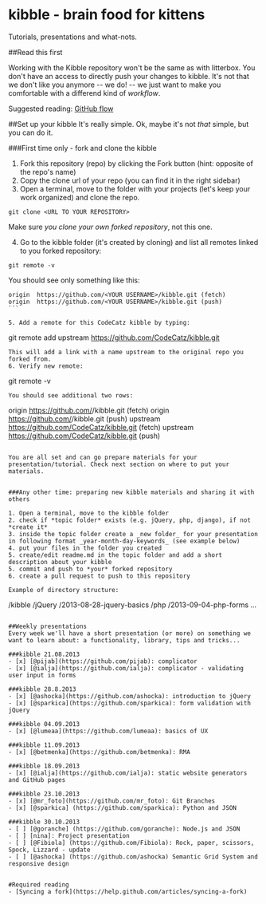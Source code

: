 kibble - brain food for kittens
======

Tutorials, presentations and what-nots.

##Read this first

Working with the Kibble repository won't be the same as with litterbox. You don't have an access to directly push your changes to kibble. 
It's not that we don't like you anymore -- we do! -- we just want to make you comfortable with a differend kind of *workflow*.

Suggested reading: [GitHub flow](http://scottchacon.com/2011/08/31/github-flow.html)

##Set up your kibble
It's really simple. Ok, maybe it's not *that* simple, but you can do it.


###First time only - fork and clone the kibble

1. Fork this repository (repo) by clicking the Fork button (hint: opposite of the repo's name)
2. Copy the clone url of your repo (you can find it in the right sidebar)
3. Open a terminal, move to the folder with your projects (let's keep your work organized) and clone the repo.

 ```
 git clone <URL TO YOUR REPOSITORY>
 ``` 
 Make sure *you clone your own forked repository*, not this one.

4. Go to the kibble folder (it's created by cloning) and list all remotes linked to you forked repository:
 ```
 git remote -v
 ``` 
 You should see only something like this:
 ````
 origin  https://github.com/<YOUR USERNAME>/kibble.git (fetch)
 origin  https://github.com/<YOUR USERNAME>/kibble.git (push)
 ```

5. Add a remote for this CodeCatz kibble by typing:
 ````
 git remote add upstream https://github.com/CodeCatz/kibble.git
 ```
 This will add a link with a name upstream to the original repo you forked from.
6. Verify new remote:
 ````
 git remote -v
 ```
 You should see additional two rows:
 ````
 origin  https://github.com/<YOUR USERNAME>/kibble.git (fetch)
 origin  https://github.com/<YOUR USERNAME>/kibble.git (push)
 upstream  https://github.com/CodeCatz/kibble.git (fetch)
 upstream  https://github.com/CodeCatz/kibble.git (push)
 ```

You are all set and can go prepare materials for your presentation/tutorial. Check next section on where to put your materials.


###Any other time: preparing new kibble materials and sharing it with others

1. Open a terminal, move to the kibble folder
2. check if *topic folder* exists (e.g. jQuery, php, django), if not *create it*
3. inside the topic folder create a _new folder_ for your presentation in following format _year-month-day-keywords_ (see example below)
4. put your files in the folder you created
5. create/edit readme.md in the topic folder and add a short description about your kibble
5. commit and push to *your* forked repository
6. create a pull request to push to this repository
 
Example of directory structure:
```
/kibble
 /jQuery
  /2013-08-28-jquery-basics
 /php
  /2013-09-04-php-forms
 ...
```  

##Weekly presentations
Every week we'll have a short presentation (or more) on something we want to learn about: a functionality, library, tips and tricks...

###kibble 21.08.2013
- [x] [@pijab](https://github.com/pijab): complicator
- [x] [@ialja](https://github.com/ialja): complicator - validating user input in forms

###kibble 28.8.2013
- [x] [@ashocka](https://github.com/ashocka): introduction to jQuery
- [x] [@sparkica](https://github.com/sparkica): form validation with jQuery

###kibble 04.09.2013
- [x] [@lumeaa](https://github.com/lumeaa): basics of UX

###kibble 11.09.2013
- [x] [@betmenka](https://github.com/betmenka): RMA

###kibble 18.09.2013
- [x] [@ialja](https://github.com/ialja): static website generators and GitHub pages

###kibble 23.10.2013
- [x] [@mr_foto](https://github.com/mr_foto): Git Branches
- [x] [@sparkica] (https://github.com/sparkica): Python and JSON

###kibble 30.10.2013
- [ ] [@goranche] (https://github.com/goranche): Node.js and JSON
- [ ] [nina]: Project presentation
- [ ] [@Fibiola] (https://github.com/Fibiola): Rock, paper, scissors, Spock, Lizzard - update
- [ ] [@ashocka] (https://github.com/ashocka) Semantic Grid System and responsive design


#Required reading
- [Syncing a fork](https://help.github.com/articles/syncing-a-fork)

